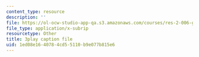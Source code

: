 ```yaml
---
content_type: resource
description: ''
file: https://ol-ocw-studio-app-qa.s3.amazonaws.com/courses/res-2-006-girls-who-build-cameras-summer-2016/1ed08e1640784cd55110b9e077b815e6_bnYD88uNtwY.srt
file_type: application/x-subrip
resourcetype: Other
title: 3play caption file
uid: 1ed08e16-4078-4cd5-5110-b9e077b815e6
---
```

